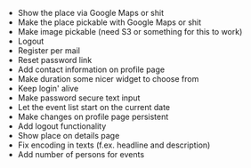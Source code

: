  - Show the place via Google Maps or shit
 - Make the place pickable with Google Maps or shit
 - Make image pickable (need S3 or something for this to work)
 - Logout
 - Register per mail
 - Reset password link
 - Add contact information on profile page
 - Make duration some nicer widget to choose from
 - Keep login' alive
 - Make password secure text input
 - Let the event list start on the current date
 - Make changes on profile page persistent
 - Add logout functionality
 - Show place on details page
 - Fix encoding in texts (f.ex. headline and description)
 - Add number of persons for events